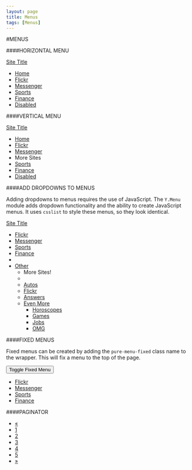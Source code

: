 ```yaml
---
layout: page
title: Menus
tags: [Menus]
---
```


#MENUS <i class="fa fa-bars fade-in page-heading"></i>

####HORIZONTAL MENU

<div class="pure-menu pure-menu-open pure-menu-horizontal">
    <a href="#" class="pure-menu-heading">Site Title</a>
    <ul>
        <li><a href="#">Home</a></li>
        <li class="pure-menu-selected"><a href="#">Flickr</a></li>
        <li><a href="#">Messenger</a></li>
        <li><a href="#">Sports</a></li>
        <li><a href="#">Finance</a></li>
        <li class="pure-menu-disabled"><a href="#">Disabled</a></li>
    </ul>
</div>

####VERTICAL MENU

<div class="pure-menu pure-menu-open">
    <a href="#" class="pure-menu-heading">Site Title</a>
    <ul>
        <li class="pure-menu-selected"><a href="#">Home</a></li>
        <li><a href="#">Flickr</a></li>
        <li><a href="#">Messenger</a></li>
        <li class="pure-menu-heading">More Sites</li>
        <li><a href="#">Sports</a></li>
        <li><a href="#">Finance</a></li>
        <li class="pure-menu-disabled"><a href="#">Disabled</a></li>
    </ul>
</div>

####ADD DROPDOWNS TO MENUS

Adding dropdowns to menus requires the use of JavaScript. The <code>Y.Menu</code> module adds dropdown functionality and the ability to create JavaScript menus. It uses <code>csslist</code> to style these menus, so they look identical.

<div id="horizontal-menu">
    <a href="#" class="pure-menu-heading">Site Title</a>
    <ul id="std-menu-items">
        <li class="pure-menu-selected"><a href="#">Flickr</a></li>
        <li><a href="#">Messenger</a></li>
        <li><a href="#">Sports</a></li>
        <li><a href="#">Finance</a></li>
        <li class="pure-menu-separator"></li>
        <li>
            <a href="#">Other</a>
            <ul>
                <li class="pure-menu-heading">More Sites!</li>
                <li class="pure-menu-separator"></li>
                <li><a href="#">Autos</a></li>
                <li><a href="#">Flickr</a></li>
                <li><a href="#">Answers</a></li>
                <li>
                    <a href="#">Even More</a>
                    <ul>
                        <li><a href="#">Horoscopes</a></li>
                        <li><a href="#">Games</a></li>
                        <li><a href="#">Jobs</a></li>
                        <li><a href="#">OMG</a></li>
                    </ul>
                </li>
            </ul>
        </li>
    </ul>
</div>


####FIXED MENUS

Fixed menus can be created by adding the <code>pure-menu-fixed</code> class name to the wrapper. This will fix a menu to the top of the page.

<button class="pure-button" id="showFixedMenuBtn">
    Toggle Fixed Menu
</button>

<div id="fixed-menu" class="pure-menu pure-menu-horizontal pure-menu-fixed">
    <ul>
        <li class="pure-menu-selected"><a href="#">Flickr</a></li>
        <li><a href="#">Messenger</a></li>
        <li><a href="#">Sports</a></li>
        <li><a href="#">Finance</a></li>
    </ul>
</div>

####PAGINATOR

<ul class="pure-paginator">
    <li>
        <a class="pure-button prev" href="#">&#171;</a>
    </li>
    <li><a class="pure-button" href="#">1</a></li>
    <li><a class="pure-button pure-button-active" href="#">2</a></li>
    <li><a class="pure-button" href="#">3</a></li>
    <li><a class="pure-button" href="#">4</a></li>
    <li><a class="pure-button" href="#">5</a></li>
    <li><a class="pure-button next" href="#">&#187;</a></li>
</ul>